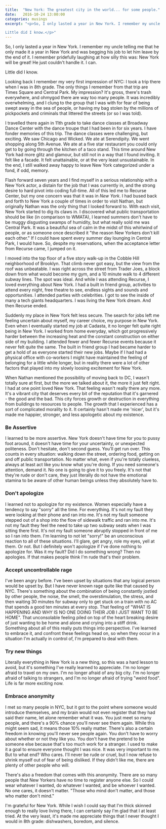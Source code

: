 ```yaml
---
title:  "New York: The greatest city in the world... for some people."
date:   2016-10-24 13:00:00
categories: musings
excerpt: "<p>So, I only lasted a year in New York. I remember my uncle telling me that he only made it a year in New York and was begging his job to let him leave by the end of it. I remember pridefully laughing at how silly this was: New York will be great! He just couldn't handle it. I can.<br><br>

Little did I know.</p>"
---
```


So, I only lasted a year in New York. I remember my uncle telling me that he only made it a year in New York and was begging his job to let him leave by the end of it. I remember pridefully laughing at how silly this was: New York will be great! He just couldn't handle it. I can.

Little did I know.

Looking back I remember my very first impression of NYC: I took a trip there when I was in 8th grade. The only things I remember from that trip are Times Square and Central Park. My impression? It's gross, there's trash everywhere, and ohmygod there are way too many people. It was incredibly overwhelming, and I clung to the group that I was with for fear of being swept away in the sea of people, or having my bag stolen by the millions of pickpockets and criminals that littered the streets (or so I was told).

I travelled there again in 11th grade to take dance classes at Broadway Dance Center with the dance troupe that I had been in for six years. I have fonder memories of this trip. The dance classes were challenging, but exciting. We saw Chicago and Wicked. We ate at Serendipity. We went shopping along 5th Avenue. We ate at a five star restaurant you could only get to by going through the kitchen of a taco stand. This time around New York had more glitz and glamour, but still not in a way that I found inviting. It felt like a facade. It felt unattainable, or at the very least unsustainable. In the end, I still walked away happy to leave New York categorized under a fond, if odd, memory.

Flash forward seven years and I find myself in a serious relationship with a New York actor, a distain for the job that I was currently in, and the strong desire to hard pivot into coding full-time. All of this led me to Recurse Center, but my one concern was that it was in _New York_. I had bused back and forth to New York a couple of times in order to visit Nathan, but originally Nathan was the only thing that I looked forward to. With each visit, New York started to dig its claws in. I discovered what public transportation should be like (in comparison to WMATA), I learned summers don't have to be muggy disgusting swamps of humidity, but what really sold me was Central Park. It was a beautiful sea of calm in the midst of this whirlwind of people, or as someone once described it "the reason New Yorkers don't kill each other." If I could have spent every summer day lounging in Central Park, I would have. So, despite my reservations, when the acceptance letter from Recurse came, I jumped on it.

I moved into the top floor of a five story walk-up in the Cobble Hill neighborhood of Brooklyn. That climb never got easy, but the view from the roof was unbeatable. I was right across the street from Trader Joes, a block down from what would become my gym, and a 10 minute walk to 4 different subway lines. The spot was ideal. And while I was attending Recurse, I loved everything about New York. I had a built in friend group, activities to attend every night, free theatre to see, endless sights and sounds and opportunities. I attended parties with celebrities. I got to see the inside of many a tech giants headquarters. I was living the New York dream. And then Recurse ended.

Suddenly my place in New York felt less secure. The search for jobs left me feeling uncertain about myself, my career choice, my purpose in New York. Even when I eventually started my job at Cadasta, it no longer felt quite right being in New York. I worked from home everyday, which got progressively harder between the increasing heat and the constant construction on either side of my building. I attended fewer and fewer Recurse events because it never felt quite the same. The built in friend group I had became harder to get a hold of as everyone started their new jobs. Maybe if I had had a physical office with co-workers I might have maintained the feeling of belonging for a little while longer, but in reality there were a lot of other factors that played into my slowly loosing excitement for New York.

When Nathan mentioned the possibility of moving back to DC, I wasn't totally sure at first, but the more we talked about it, the more it just felt right. I had at one point loved New York. That feeling wasn't really there any more. It's a vibrant city that deserves every bit of the reputation that it's garnered - the good and the bad. This city forces growth or destruction in everything from buildings to resources to people. The growth that I experienced has a sort of complicated morality to it. It certainly hasn't made me 'nicer', but it's made me happier, stronger, and less apologetic about my existence.

### Be Assertive

I learned to be more assertive. New York doesn't have time for you to pussy foot around, it doesn't have time for your uncertainty, or unexpected politeness. Don't hesitate, don't second guess. You'll get run over. This counts in every situation: walking down the street, ordering food, getting on and off public transportation. No matter what, even if you're totally clueless, always at least act like you know what you're doing. If you need someone's attention, demand it. No one is going to give it to you freely. It's not that they're rude or don't care, they just literally do not have the emotional stamina to be aware of other human beings unless they absolutely have to.

### Don't apologize

I learned not to apologize for my existence. Women especially have a tendency to say "sorry" all the time. For everything. It's not my fault they were looking at their phone and ran into me. It's not my fault someone stepped out of a shop into the flow of sidewalk traffic and ran into me. It's not my fault they feel the need to take up two subway seats when I was sitting there first. It's not my fault someone abruptly stopped in front of me so I ran into them. I'm learning to not let "sorry!" be an unconscious reaction to all of these situations. I'll glare, get angry, role my eyes, yell at them. Or not. But I definitely won't apologize if I've done nothing to apologize for. Was it my fault? Did I do something wrong? Then no apologies. If that makes people think I'm rude that's their problem.

### Accept uncontrollable rage

I've been angry before. I've been upset by situations that any logical person would be upset by. But I have never known rage quite like that caused by NYC. There's something about the combination of being constantly jostled by other people, the noise, the smell, the overstimulation, the stress, and then waiting 30 minutes for subway only to get stuck on a train with no AC that spends a good ten minutes at every stop. That feeling of "WHAT IS HAPPENING AND WHY IS NO ONE DOING THEIR JOB I JUST WANT TO BE HOME". That unconsolable feeling piled on top of the heart breaking desire of just wanting to be home and alone and crying into a stiff drink. Something about all of this really puts things into perspective. I've learned to embrace it, and confront these feelings head on, so when they occur in a situation I'm actually in control of, I'm prepared to deal with them.

### Try new things

Literally everything in New York is a new thing, so this was a hard lesson to avoid, but it's something I've really learned to appreciate. I'm no longer afraid to travel on my own. I'm no longer afraid of any big city. I'm no longer afraid of talking to strangers, and I'm no longer afraid of trying "weird food". Life is far more exciting now.

### Embrace anonymity

I met so many people in NYC, but it got to the point where someone would introduce themselves, and my brain would not even register that they had said their name, let alone remember what it was. You just meet so many people, and there's a 90% chance you'll never see them again. While this might seem sad, it means those 10% really matter. There's also a certain freedom in knowing you'll never see people again. You don't have to worry about whether or not they like you. You don't have the pretend to be someone else because that's too much work for a stranger. I used to make it a goal to ensure everyone thought I was nice. It was very important to me. But to what end? Who cares. I'll never be rude or cruel, but I now refuse to shrink myself out of fear of being disliked. If they didn't like me, there are plenty of other people who will.

There's also a freedom that comes with this anonymity. There are so many people that New Yorkers have no time to register anyone else. So I could wear whatever I wanted, do whatever I wanted, and be whoever I wanted. No one cares, it doesn't matter. "Those who mind don't matter, and those who matter don't mind."

I'm grateful for New York. While I wish I could say that I'm thick skinned enough to really love living there, I can certainly say I'm glad that I at least tried. At the very least, it's made me appreciate things that I never thought I would in 8th grade: dishwashers, boredom, and silence.